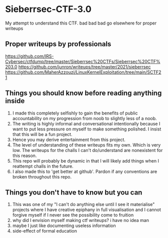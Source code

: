 # Sieberrsec-CTF-3.0
My attempt to understand this CTF. bad bad bad go elsewhere for proper writeups

## Proper writeups by professionals
https://github.com/IRS-Cybersec/ctfdump/tree/master/Sieberrsec%20CTFs/Sieberrsec%20CTF%203.0
https://github.com/junron/writeups/tree/master/2021/sieberrsec
https://github.com/MaherAzzouzi/LinuxKernelExploitation/tree/main/SCTF21

## Things you should know before reading anything inside
1) I made this completely selfishly to gain the benefits of public accountability on my progression from noob to slightly less of a noob. 
2) The writing is highly informal and conversational intentionally because I want to put less pressure on myself to make something polished. I insist that this will be a fun project.
3) Hence you may derive entertainment from this project.
4) The level of understanding of these writeups fits my own. Which is very low. The writeups for the challs I can't do/understand are nonexistent for this reason. 
5) This repo will probably be dynamic in that I will likely add things when I reattempt challs in the future. 
6) I also made this to 'get better at github'. Pardon if any conventions are broken throughout this repo. 

## Things you don't have to know but you can 
1. This was one of my "I can't do anything else until I see it materialise" projects where I have creative epiphany in full visualisation and I cannot forgive myself if I never see the possibility come to fruition 
2. why did I envision myself making ctf writeups? i have no idea man 
3. maybe I just like documenting useless information 
4. side-effect of formal education
